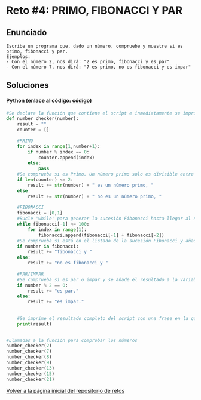 # Reto #4: PRIMO, FIBONACCI Y PAR

## Enunciado

```
Escribe un programa que, dado un número, compruebe y muestre si es primo, fibonacci y par.
Ejemplos:
- Con el número 2, nos dirá: "2 es primo, fibonacci y es par"
- Con el número 7, nos dirá: "7 es primo, no es fibonacci y es impar"
```

## Soluciones
#### Python (enlace al código: [código](https://github.com/davidlopean/MoureDev-Weekly-Challenges/blob/90c14c44011958982548cbe58449a94bfe4d5e98/Retos/4%20-%20PRIMO%2C%20FIBONACCI%20Y%20PAR/primo_fibonacci_par.py))

```python
#Se declara la función que contiene el script e inmediatamente se imprime el mensaje de comienzo del script
def number_checker(number):
    result = ""
    counter = []
    
    #PRIMO
    for index in range(1,number+1):
        if number % index == 0:
            counter.append(index)
        else:
            pass  
    #Se comprueba si es Primo. Un número primo solo es divisible entre 1 y si mismo. Si len(counter) es mayor de 2 números almacenados en la lista, no es primo.
    if len(counter) <= 2:
        result += str(number) + " es un número primo, "
    else:
        result += str(number) + " no es un número primo, "
    
    #FIBONACCI
    fibonacci = [0,1]
    #Bucle 'while' para generar la sucesión Fibonacci hasta llegar al número 10.000. Si es necesario, aumentar este valor.
    while fibonacci[-1] <= 100:
        for index in range(1):
            fibonacci.append(fibonacci[-1] + fibonacci[-2])
    #Se comprueba si está en el listado de la sucesión Fibonacci y añade el string a la variable 'result'
    if number in fibonacci:
        result += "fibonacci y "
    else:
        result += "no es fibonacci y "
    
    #PAR/IMPAR
    #Se comprueba si es par o impar y se añade el resultado a la variable 'result'. Un numero es par cuando, al dividirlo entre 2, el resto (operación python -> %) es 0. Si el resto (%) no es 0, es impar.
    if number % 2 == 0:
        result += "es par."
    else:
        result += "es impar."
    
    
    #Se imprime el resultado completo del script con una frase en la que indica si/no es primo, fibonacci y par/impar.
    print(result)
    

#Llamadas a la función para comprobar los números
number_checker(2)
number_checker(7)
number_checker(8)
number_checker(9)
number_checker(13)
number_checker(15)
number_checker(21)
```

[Volver a la página inicial del repositorio de retos](https://github.com/davidlopean/MoureDev-Weekly-Challenges/tree/main)
